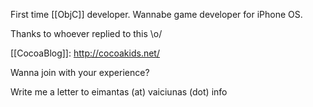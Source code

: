 First time [[ObjC]] developer. Wannabe game developer for iPhone OS.

Thanks to whoever replied to this \o/

[[CocoaBlog]]: http://cocoakids.net/

Wanna join with your experience? 

Write me a letter to eimantas (at) vaiciunas (dot) info